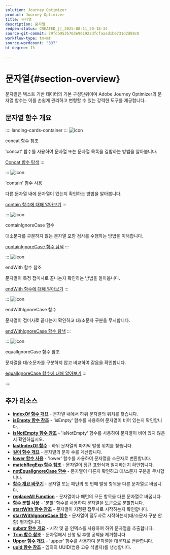 ```yaml
---
solution: Journey Optimizer
product: Journey Optimizer
title: 문자열
description: 문자열
redpen-status: CREATED_||_2025-08-11_20-18-34
source-git-commit: 79fdb9535703e961922dfcfaaad1b6731d2d88c0
workflow-type: tm+mt
source-wordcount: '337'
ht-degree: 1%

---
```



# 문자열{#section-overview}

문자열은 텍스트 기반 데이터의 기본 구성단위이며 Adobe Journey Optimizer의 문자열 함수는 이를 손쉽게 관리하고 변형할 수 있는 강력한 도구를 제공합니다.

## 문자열 함수 개요

:::: landing-cards-container
:::
![icon](https://cdn.experienceleague.adobe.com/icons/code-branch.svg)

concat 함수 참조

&#39;concat&#39; 함수를 사용하여 문자열 또는 문자열 목록을 결합하는 방법을 알아봅니다.

[Concat 함수 탐색](../using/building-journeys/functions/functionconcat.md)
:::

:::
![icon](https://cdn.experienceleague.adobe.com/icons/code-branch.svg)

&#39;contain&#39; 함수 사용

다른 문자열 내에 문자열이 있는지 확인하는 방법을 알아봅니다.

[contain 함수에 대해 알아보기](../using/building-journeys/functions/functioncontain.md)
:::

:::
![icon](https://cdn.experienceleague.adobe.com/icons/code-branch.svg)

containIgnoreCase 함수

대소문자를 구분하지 않는 문자열 포함 검사를 수행하는 방법을 이해합니다.

[containIgnoreCase 함수 탐색](../using/building-journeys/functions/functioncontainwithignorecase.md)
:::

:::
![icon](https://cdn.experienceleague.adobe.com/icons/code-branch.svg)

endWith 함수 참조

문자열이 특정 접미사로 끝나는지 확인하는 방법을 알아봅니다.

[endWith 함수에 대해 알아보기](../using/building-journeys/functions/functionendwith.md)
:::

:::
![icon](https://cdn.experienceleague.adobe.com/icons/code-branch.svg)

endWithIgnoreCase 함수

문자열이 접미사로 끝나는지 확인하고 대/소문자 구분을 무시합니다.

[endWithIgnoreCase 함수 탐색](../using/building-journeys/functions/functionendwithignorecase.md)
:::

:::
![icon](https://cdn.experienceleague.adobe.com/icons/code-branch.svg)

equalIgnoreCase 함수 참조

문자열을 대/소문자를 구분하지 않고 비교하여 같음을 확인합니다.

[equalIgnoreCase 함수에 대해 알아보기](../using/building-journeys/functions/functionequalignorecase.md)
:::

::::


## 추가 리소스

- **[indexOf 함수 개요](../using/building-journeys/functions/functionindexof.md)** - 문자열 내에서 하위 문자열의 위치를 찾습니다.
- **[isEmpty 함수 참조](../using/building-journeys/functions/functionisempty.md)** - &#39;isEmpty&#39; 함수를 사용하여 문자열이 비어 있는지 확인합니다.
- **[isNotEmpty 함수 참조](../using/building-journeys/functions/functionisnotempty.md)** - &#39;isNotEmpty&#39; 함수를 사용하여 문자열이 비어 있지 않은지 확인하십시오.
- **[lastIndexOf 함수](../using/building-journeys/functions/functionlastindexof.md)** - 하위 문자열의 마지막 발생 위치를 찾습니다.
- **[길이 함수 개요](../using/building-journeys/functions/functionlength.md)** - 문자열의 문자 수를 계산합니다.
- **[lower 함수 사용](../using/building-journeys/functions/functionlower.md)** - &#39;lower&#39; 함수를 사용하여 문자열을 소문자로 변환합니다.
- **[matchRegExp 함수 참조](../using/building-journeys/functions/functionmatchregexp.md)** - 문자열이 정규 표현식과 일치하는지 확인합니다.
- **[notEqualIgnoreCase 함수](../using/building-journeys/functions/functionnotequalignorecase.md)** - 문자열이 다른지 확인하고 대/소문자 구분을 무시합니다.
- **[함수 개요 바꾸기](../using/building-journeys/functions/functionreplace.md)** - 문자열 또는 패턴의 첫 번째 발생 항목을 다른 문자열로 바꿉니다.
- **[replaceAll Function](../using/building-journeys/functions/functionreplaceall.md)** - 문자열이나 패턴의 모든 항목을 다른 문자열로 바꿉니다.
- **[함수 분할 사용](../using/building-journeys/functions/functionsplit.md)** - &#39;분할&#39; 함수를 사용하여 문자열을 토큰으로 분할합니다.
- **[startWith 함수 참조](../using/building-journeys/functions/functionstartwith.md)** - 문자열이 지정된 접두사로 시작하는지 확인합니다.
- **[startWithIgnoreCase 함수](../using/building-journeys/functions/functionstartwithignorecase.md)** - 문자열이 접두사로 시작하는지(대/소문자 구분 안 함) 평가합니다.
- **[substr 함수 개요](../using/building-journeys/functions/functionsubstr.md)** - 시작 및 끝 인덱스를 사용하여 하위 문자열을 추출합니다.
- **[Trim 함수 참조](../using/building-journeys/functions/functiontrim.md)** - 문자열에서 선행 및 후행 공백을 제거합니다.
- **[Upper 함수 개요](../using/building-journeys/functions/functionupper.md)** - &#39;upper&#39; 함수를 사용하여 문자열을 대문자로 변환합니다.
- **[uuid 함수 참조](../using/building-journeys/functions/functionuuid.md)** - 임의의 UUID(범용 고유 식별자)를 생성합니다.
